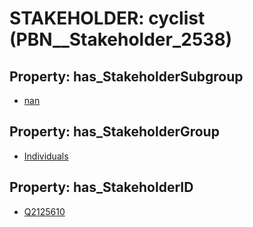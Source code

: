 # STAKEHOLDER: __cyclist__ (PBN__Stakeholder_2538)

## Property: has_StakeholderSubgroup

* [nan](PBN__StakeholderSubgroup_7)

## Property: has_StakeholderGroup

* [Individuals](PBN__StakeholderGroup_9)

## Property: has_StakeholderID

* [Q2125610](Q2125610)

